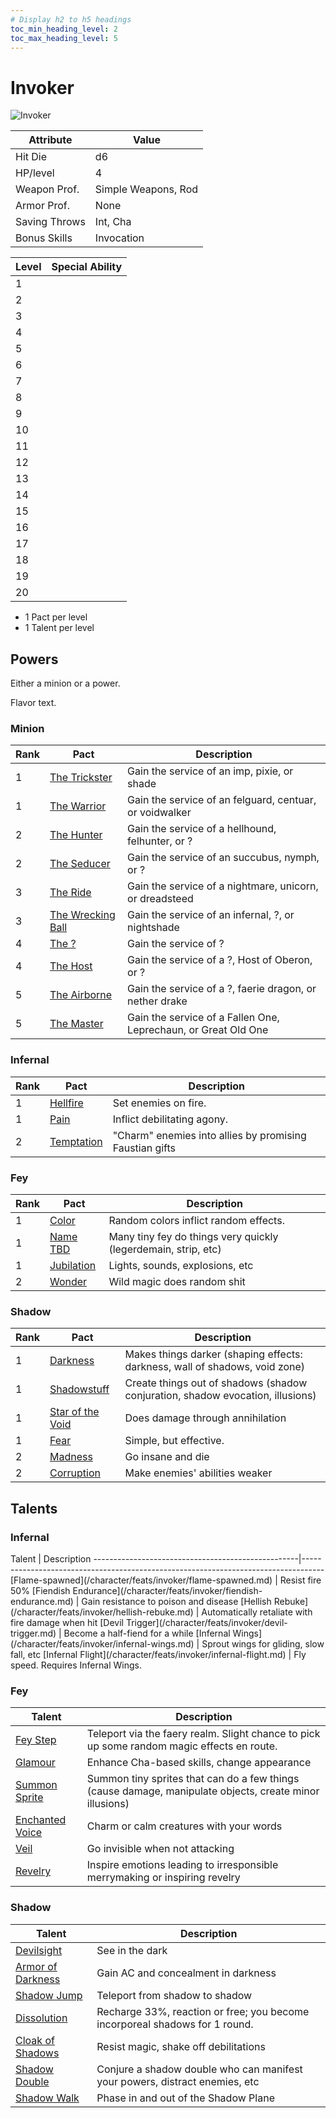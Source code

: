 ```yaml
---
# Display h2 to h5 headings
toc_min_heading_level: 2
toc_max_heading_level: 5
---
```


# Invoker
![Invoker](</img/character/classes/invoker.jpg>)


Attribute     | Value
--------------|--------------------
Hit Die       | d6
HP/level      | 4
Weapon Prof.  | Simple Weapons, Rod
Armor Prof.   | None
Saving Throws | Int, Cha
Bonus Skills  | Invocation


Level | Special Ability
------|----------------
1     |
2     |
3     |
4     |
5     |
6     |
7     |
8     |
9     |
10    |
11    |
12    |
13    |
14    |
15    |
16    |
17    |
18    |
19    |
20    |

- 1 Pact per level
- 1 Talent per level


## Powers

Either a minion or a power.

Flavor text.



### Minion
Rank | Pact              | Description
-----|-------------------|-------------------------------------------------------------------------------
1    | [The Trickster](/character/powers/invoker/the-trickster.md)     | Gain the service of an imp, pixie, or shade
1    | [The Warrior](/character/powers/invoker/the-warrior.md)       | Gain the service of an felguard, centuar, or voidwalker
2    | [The Hunter](/character/powers/invoker/the-hunter.md)        | Gain the service of a hellhound, felhunter, or ?
2    | [The Seducer](/character/powers/invoker/the-seducer.md)       | Gain the service of an succubus, nymph, or ?
3    | [The Ride](/character/powers/invoker/the-ride.md)          | Gain the service of a nightmare, unicorn, or dreadsteed
3    | [The Wrecking Ball](/character/powers/invoker/the-wrecking-ball.md) | Gain the service of an infernal, ?, or nightshade
4    | [The ?](/character/powers/invoker/the-unknown.md)             | Gain the service of ?
4    | [The Host](/character/powers/invoker/the-host.md)          | Gain the service of a ?, Host of Oberon, or ?
5    | [The Airborne](/character/powers/invoker/the-airborne.md)      | Gain the service of a ?, faerie dragon, or nether drake
5    | [The Master](/character/powers/invoker/the-master.md)        | Gain the service of a Fallen One, Leprechaun, or Great Old One

### Infernal

Rank | Pact       | Description
-----|------------|-----------------------------------------------
1    | [Hellfire](/character/powers/invoker/hellfire.md)   | Set enemies on fire.
1    | [Pain](/character/powers/invoker/pain.md)       | Inflict debilitating agony.
2    | [Temptation](/character/powers/invoker/temptation.md) | "Charm" enemies into allies by promising Faustian gifts

### Fey

Rank | Pact       | Description
-----|------------|---------------------------------------------------------------
1    | [Color](/character/powers/invoker/color.md)      | Random colors inflict random effects.
1    | [Name TBD](/character/powers/invoker/name-tbd.md)   | Many tiny fey do things very quickly (legerdemain, strip, etc)
1    | [Jubilation](/character/powers/invoker/jubilation.md) | Lights, sounds, explosions, etc
2    | [Wonder](/character/powers/invoker/wonder.md)     | Wild magic does random shit

### Shadow

Rank | Pact             | Description
-----|------------------|----------------------------------------------------------
1    | [Darkness](/character/powers/invoker/darkness.md)         | Makes things darker (shaping effects: darkness, wall of shadows, void zone)
1    | [Shadowstuff](/character/powers/invoker/shadowstuff.md)      | Create things out of shadows (shadow conjuration, shadow evocation, illusions)
1    | [Star of the Void](/character/powers/invoker/star-of-the-void.md) | Does damage through annihilation
1    | [Fear](/character/powers/invoker/fear.md)             | Simple, but effective.
2    | [Madness](/character/powers/invoker/madness.md)          | Go insane and die
2    | [Corruption](/character/powers/invoker/corruption.md)       | Make enemies' abilities weaker

## Talents

### Infernal
<div class="foo">
Talent                                             | Description
---------------------------------------------------|-----------------------------------------------------------------------------------
[Flame-spawned](/character/feats/invoker/flame-spawned.md) | Resist fire 50%
[Fiendish Endurance](/character/feats/invoker/fiendish-endurance.md) | Gain resistance to poison and disease
[Hellish Rebuke](/character/feats/invoker/hellish-rebuke.md) | Automatically retaliate with fire damage when hit
[Devil Trigger](/character/feats/invoker/devil-trigger.md) | Become a half-fiend for a while
[Infernal Wings](/character/feats/invoker/infernal-wings.md) | Sprout wings for gliding, slow fall, etc
[Infernal Flight](/character/feats/invoker/infernal-flight.md) | Fly speed. Requires Infernal Wings.
</div>

### Fey
Talent                                             | Description
---------------------------------------------------|-----------------------------------------------------------------------------------
[Fey Step](/character/feats/invoker/fey-step.md) | Teleport via the faery realm. Slight chance to pick up some random magic effects en route.
[Glamour](/character/feats/invoker/glamour.md) | Enhance Cha-based skills, change appearance
[Summon Sprite](/character/feats/invoker/summon-sprite.md) | Summon tiny sprites that can do a few things (cause damage, manipulate objects, create minor illusions)
[Enchanted Voice](/character/feats/invoker/enchanted-voice.md) | Charm or calm creatures with your words
[Veil](/character/feats/invoker/veil.md) | Go invisible when not attacking
[Revelry](/character/feats/invoker/revelry.md) | Inspire emotions leading to irresponsible merrymaking or inspiring revelry

### Shadow

Talent                                             | Description
---------------------------------------------------|-----------------------------------------------------------------------------------
[Devilsight](/character/feats/invoker/devilsight.md) | See in the dark
[Armor of Darkness](/character/feats/invoker/armor-of-darkness.md) | Gain AC and concealment in darkness
[Shadow Jump](/character/feats/invoker/shadow-jump.md) | Teleport from shadow to shadow
[Dissolution](/character/feats/invoker/dissolution.md) | Recharge 33%, reaction or free; you become incorporeal shadows for 1 round.
[Cloak of Shadows](/character/feats/invoker/cloak-of-shadows.md) | Resist magic, shake off debilitations
[Shadow Double](/character/feats/invoker/shadow-double.md) | Conjure a shadow double who can manifest your powers, distract enemies, etc
[Shadow Walk](/character/feats/invoker/shadow-walk.md) | Phase in and out of the Shadow Plane


